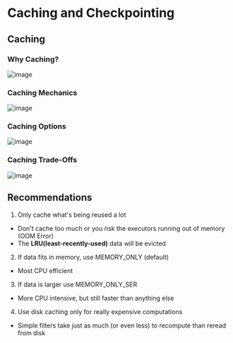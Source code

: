 # Caching and Checkpointing

## Caching 
### Why Caching?

![image](https://user-images.githubusercontent.com/59940078/182026295-c83c3d6b-7e30-4a25-9760-b665324f423d.png)

### Caching Mechanics

![image](https://user-images.githubusercontent.com/59940078/182026335-6020ef1d-f796-4eca-b712-79d2334e9cca.png)

### Caching Options

![image](https://user-images.githubusercontent.com/59940078/182027156-6ddc4774-c6c0-476a-8361-f3236e64e971.png)

### Caching Trade-Offs

![image](https://user-images.githubusercontent.com/59940078/182027423-8d7e5ba7-0f4d-4ec8-914d-01d3f80e3049.png)

## Recommendations
1) Only cache what's being reused a lot
- Don't cache too much or you risk the executors running out of memory (OOM Error)
- The **LRU(least-recently-used)** data will be evicted

2) If data fits in memory, use MEMORY_ONLY (default)
- Most CPU efficient

3) If data is larger use MEMORY_ONLY_SER
- More CPU intensive, but still faster than anything else

4) Use disk caching only for really expensive computations
- Simple filters take just as much (or even less) to recompute than reread from disk
